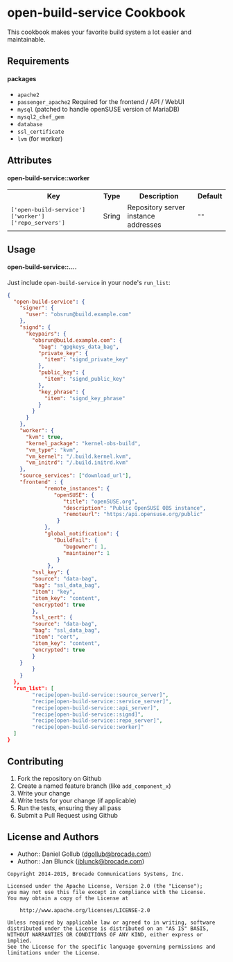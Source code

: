 open-build-service Cookbook
===========================

This cookbook makes your favorite build system a lot easier and maintainable.

Requirements
------------

#### packages
- `apache2`
- `passenger_apache2` Required for the frontend / API / WebUI
- `mysql` (patched to handle openSUSE version of MariaDB)
- `mysql2_chef_gem`
- `database`
- `ssl_certificate`
- `lvm` (for worker)

Attributes
----------

#### open-build-service::worker
<table>
  <tr>
    <th>Key</th>
    <th>Type</th>
    <th>Description</th>
    <th>Default</th>
  </tr>
  <tr>
    <td><tt>['open-build-service']['worker']['repo_servers']</tt></td>
    <td>Sring</td>
    <td>Repository server instance addresses</td>
    <td><tt>""</tt></td>
  </tr>
</table>

Usage
-----
#### open-build-service::....

Just include `open-build-service` in your node's `run_list`:

```json
{
  "open-build-service": {
    "signer": {
      "user": "obsrun@build.example.com"
    },
    "signd": {
      "keypairs": {
        "obsrun@build.example.com": {
          "bag": "gpgkeys_data_bag",
          "private_key": {
            "item": "signd_private_key"
          },
          "public_key": {
            "item": "signd_public_key"
          },
          "key_phrase": {
            "item": "signd_key_phrase"
          }
        }
      }
    },
    "worker": {
      "kvm": true,
      "kernel_package": "kernel-obs-build",
      "vm_type": "kvm",
      "vm_kernel": "/.build.kernel.kvm",
      "vm_initrd": "/.build.initrd.kvm"
    },
    "source_services": ["download_url"],
	"frontend" : {
            "remote_instances": {
               "openSUSE": {
                  "title": "openSUSE.org",
                  "description": "Public OpenSUSE OBS instance",
                  "remoteurl": "https:/api.opensuse.org/public"
                }
            },
            "global_notification": {
               "BuildFail": {
                  "bugowner": 1,
                  "maintainer": 1 
                }
             },
	    "ssl_key": {
		"source": "data-bag",
		"bag": "ssl_data_bag",
		"item": "key",
		"item_key": "content",
		"encrypted": true
	    },
	    "ssl_cert": {
		"source": "data-bag",
		"bag": "ssl_data_bag",
		"item": "cert",
		"item_key": "content",
		"encrypted": true
	    }
	}
	    }
	}
  },
  "run_list": [
        "recipe[open-build-service::source_server]",
        "recipe[open-build-service::service_server]",
        "recipe[open-build-service::api_server]",
        "recipe[open-build-service::signd]",
        "recipe[open-build-service::repo_server]",
        "recipe[open-build-service::worker]"
  ]
}
```

Contributing
------------

1. Fork the repository on Github
2. Create a named feature branch (like `add_component_x`)
3. Write your change
4. Write tests for your change (if applicable)
5. Run the tests, ensuring they all pass
6. Submit a Pull Request using Github

License and Authors
-------------------
- Author:: Daniel Gollub (dgollub@brocade.com)
- Author:: Jan Blunck (jblunck@brocade.com)

```text
Copyright 2014-2015, Brocade Communications Systems, Inc.

Licensed under the Apache License, Version 2.0 (the "License");
you may not use this file except in compliance with the License.
You may obtain a copy of the License at

    http://www.apache.org/licenses/LICENSE-2.0

Unless required by applicable law or agreed to in writing, software
distributed under the License is distributed on an "AS IS" BASIS,
WITHOUT WARRANTIES OR CONDITIONS OF ANY KIND, either express or implied.
See the License for the specific language governing permissions and
limitations under the License.

```
